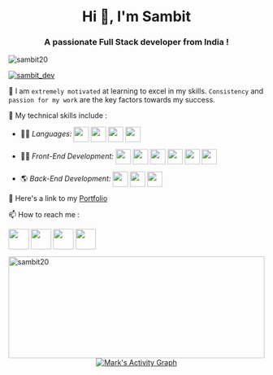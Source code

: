 <h1 align="center">Hi 👋, I'm Sambit</h1>
<h3 align="center">A passionate Full Stack developer from India !</h3>

<p align="left"> <img src="https://komarev.com/ghpvc/?username=sambit20&label=Profile%20views&color=0e75b6&style=flat" alt="sambit20" /> </p>

<p align="left"> <a href="https://twitter.com/sambit_dev" target="blank"><img src="https://img.shields.io/twitter/follow/sambit_dev?logo=twitter&style=for-the-badge" alt="sambit_dev" /></a> </p>

🌱 I am `extremely motivated` at learning to excel in my skills. `Consistency` and `passion for my work` are the key factors towards my success.

🚀 My technical skills include :


 - 🐱‍🏍 *Languages:*  <img align="center" height="30" src="https://img.icons8.com/color/144/000000/javascript.png"/> <img align="center" height="30" src="https://img.icons8.com/ultraviolet/480/000000/react.png"/> <img align="center" height="30" src="https://img.icons8.com/color/48/000000/typescript.png"/> <img align="center" height="30" src="https://user-images.githubusercontent.com/69760792/121766706-a67ec180-cb71-11eb-923d-69fc323bafa4.png"/>

 - 👨‍💻 *Front-End Development:* <img align="center" height="30" src="https://img.icons8.com/color/144/000000/html-5.png"/> <img align="center" height="30" src="https://img.icons8.com/color/144/000000/css3.png"/> <img align="center" height="30" src="https://img.icons8.com/color/144/000000/javascript.png"/> <img align="center" height="30" src="https://img.icons8.com/ultraviolet/480/000000/react.png"/> <img align="center" height="30" src="https://img.icons8.com/color/48/000000/typescript.png"/> <img align="center" height="30" src="https://img.icons8.com/color/48/000000/redux.png"/> 

 - 🌎 *Back-End Development:*  <img align="center" height="30" src="https://user-images.githubusercontent.com/69760792/121766706-a67ec180-cb71-11eb-923d-69fc323bafa4.png"/> <img align="center" height="30" src="https://img.icons8.com/color/48/000000/mongodb.png"/> <img align="center" height="30" src="https://img.icons8.com/color/48/000000/java-web-token.png"/>

 


📌 Here's a link to my [Portfolio](https://samnanda.netlify.app/)


📫 How to reach me :

[<img align="center" height="40" src="https://img.icons8.com/color/48/000000/hot-article.png"/>](https://hashnode.com/@samnanda)
[<img align="center" height="40" src="https://img.icons8.com/color/144/000000/linkedin.png"/>](www.linkedin.com/in/nandasambit)
[<img align="center" height="40" src="https://img.icons8.com/fluent/144/000000/twitter.png"/>](https://twitter.com/sambit_dev)
[<img align="center" height="40" src="https://img.icons8.com/fluent/144/000000/instagram-new.png"/>](https://www.instagram.com/_samnanda_/)

<p><img align="left" src="https://github-readme-stats.vercel.app/api/top-langs?username=sambit20&show_icons=true&locale=en&layout=compact" alt="sambit20" width="100%" height="200"/></p>

<p  align="center">
<a  href="https://github.com/SAMBIT20/github-readme-activity-graph"><img  alt="Mark's Activity Graph"  src="https://activity-graph.herokuapp.com/graph?username=SAMBIT20&bg_color=0D1117&color=5BCDEC&line=5BCDEC&point=FFFFFF&hide_border=true&no-bg=true&no-frame=true" /></a>
</p>

